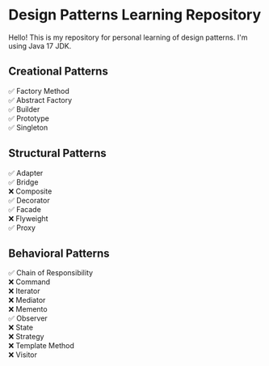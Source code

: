 # Design Patterns Learning Repository

Hello! This is my repository for personal learning of design patterns. I'm using Java 17 JDK.

## Creational Patterns
✅ Factory Method  
✅ Abstract Factory  
✅ Builder  
✅ Prototype  
✅ Singleton  

## Structural Patterns
✅ Adapter  
✅ Bridge  
❌ Composite  
✅ Decorator  
✅ Facade  
❌ Flyweight  
✅ Proxy  

## Behavioral Patterns
✅ Chain of Responsibility  
❌ Command  
❌ Iterator  
❌ Mediator  
❌ Memento  
✅ Observer  
❌ State  
❌ Strategy  
❌ Template Method  
❌ Visitor

